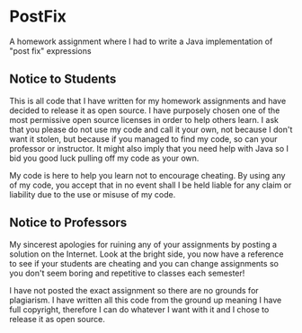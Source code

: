 PostFix
=======

A homework assignment where I had to write a Java implementation of "post fix" expressions

Notice to Students
------------------

This is all code that I have written for my homework assignments and have
decided to release it as open source. I have purposely chosen one of the most
permissive open source licenses in order to help others learn. I ask that you
please do not use my code and call it your own, not because I don't want it
stolen, but because if you managed to find my code, so can your professor or
instructor. It might also imply that you need help with Java so I bid you good
luck pulling off my code as your own.

My code is here to help you learn not to encourage cheating. By using any of my
code, you accept that in no event shall I be held liable for any claim or
liability due to the use or misuse of my code.

Notice to Professors
--------------------

My sincerest apologies for ruining any of your assignments by posting a solution
on the Internet. Look at the bright side, you now have a reference to see if
your students are cheating and you can change assignments so you don't seem
boring and repetitive to classes each semester!

I have not posted the exact assignment so there are no grounds for plagiarism. I
have written all this code from the ground up meaning I have full copyright,
therefore I can do whatever I want with it and I chose to release it as open
source.
